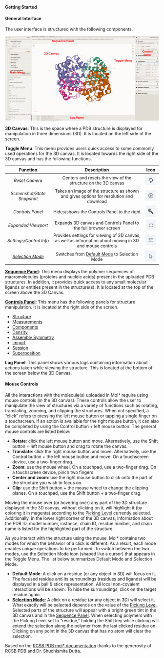 ﻿**Getting Started**
#### **General Interface**
The user interface is structured with the following components.

![General interface](./img/generalinterface3.png)

**3D Canvas**: This is the space where a PDB structure is displayed for manipulation in three dimensions (3D). It is located on the left side of the screen.

**Toggle Menu**: This menu provides users quick access to some commonly used operations for the 3D canvas. It is located towards the right side of the 3D canvas and has the following functions.

|**Function**|**Description**|**Icon**|
| :-: | :-: | :-: |
|*Reset Camera*|Centers and resets the view of the structure on the 3D canvas| ![](./img/resetcameraicon.png)|
|*Screenshot/State Snapshot*|Takes an image of the structure as shown and gives options for resolution and download| ![](./img/screenshoticon.png)|
|*Controls Panel*|Hides/shows the Controls Panel to the right| ![](./img/controlpanelicon.png)|
|*Expanded Viewport*|Expands 3D canvas and Controls Panel to the full browser screen| ![](./img/expandedviewporticon.png)|
|*Settings/Control Info*|Provides settings for viewing of 3D canvas, as well as information about moving in 3D and mouse controls| ![](./img/settingsicon.png)|
|[*Selection Mode*](making-selections.md#selection-mode)|Switches from [Default Mode](index.md#default-mode) to Selection Mode| ![](./img/selectionmodeicon.png)|
[**Sequence Panel**](navigating-by-sequence.md#sequence-panel): This menu displays the polymer sequences of macromolecules (proteins and nucleic acids) present in the uploaded PDB structures. In addition, it provides quick access to any small molecular ligands or entities present in the structure(s). It is located at the top of the screen above the 3D Canvas.

[**Controls Panel**](managing-the-display.md#controls-panel): This menu has the following panels for structure manipulation. It is located at the right side of the screen.

- [Structure](managing-the-display.md#structure-panel)
- [Measurements](managing-the-display.md#measurements-panel)
- [Components](managing-the-display.md#components-panel)
- [Density](managing-the-display.md#density-panel)
- [Assembly Symmetry](managing-the-display.md#assembly-symmetry-panel)
- [Import](managing-the-display.md#import-panel)
- [Session](managing-the-display.md#session-panel)
- [Superposition](managing-the-display.md#superposition-panel)

**Log Panel**: This panel shows various logs containing information about actions taken while viewing the structure. This is located at the bottom of the screen below the 3D Canvas.

#### **Mouse Controls**
All the interactions with the molecule(s) uploaded in Mol\* require using mouse controls (in the 3D canvas). These controls allow the user to manipulate the view of structures via a variety of functions such as rotating, translating, zooming, and clipping the structures. When not specified, a “click” refers to pressing the left mouse button or tapping a single finger on a touchscreen. If an action is available for the right mouse button, it can also be completed by using the Control button + left mouse button. The general mouse controls are listed below:

- **Rotate**: click the left mouse button and move. Alternatively, use the Shift button + left mouse button and drag to rotate the canvas.
- **Translate**: click the right mouse button and move. Alternatively, use the Control button + the left mouse button and move. On a touchscreen device, use a two-finger drag.
- **Zoom**: use the mouse wheel. On a touchpad, use a two-finger drag. On a touchscreen device, pinch two fingers.
- **Center and zoom**: use the right mouse button to click onto the part of the structure you wish to focus on.
- **Clip**: use the Shift button + the mouse wheel to change the clipping planes. On a touchpad, use the Shift button + a two-finger drag.

Moving the mouse over (or hovering over) any part of the 3D structure displayed in the 3D canvas, without clicking on it, will highlight it (by coloring it in magenta) according to the [Picking Level](making-selections.md#picking-level) currently selected. Additionally, in the lower right corner of the 3D canvas, information about the PDB ID, model number, instance, chain ID, residue number, and chain name is listed for the highlighted part of the structure.

As you interact with the structure using the mouse, Mol\* contains two modes for which the behavior of a click is different. As a result, each mode enables unique operations to be performed. To switch between the two modes, use the Selection Mode icon (shaped like a cursor) that appears in the Toggle Menu. The list below summarizes Default Mode and Selection Mode.

- **Default Mode**: A click on a residue (or any object in 3D) will focus on it. The focused residue and its surroundings (residues and ligands) will be displayed in a ball & stick representation. All local non-covalent interactions will be shown. To hide the surroundings, click on the target residue again.
- [**Selection Mode**](making-selections.md#selection-mode): A click on a residue (or any object in 3D) will select it. What exactly will be selected depends on the value of the [Picking Level](making-selections.md#picking-level). Selected parts of the structure will appear with a bright green tint in the 3D canvas and in the [Sequence Panel](navigating-by-sequence.md#sequence-panel). When selecting polymers with the Picking Level set to “residue,” holding the Shift key while clicking will extend the selection along the polymer from the last clicked residue on. Clicking on any point in the 3D canvas that has no atom will clear the selection.

Based on the [RCSB PDB mol* documentation](https://www.rcsb.org/3d-view/molstar/help/getting-started) thanks to the generosity of RCSB PDB and Dr. Shuchismita Dutta.
